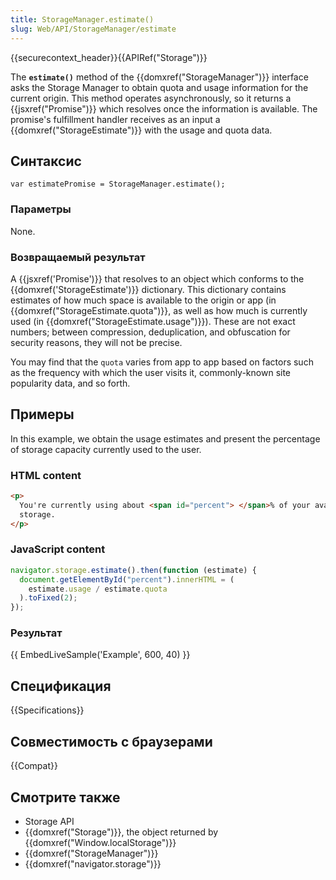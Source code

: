 ```yaml
---
title: StorageManager.estimate()
slug: Web/API/StorageManager/estimate
---
```


{{securecontext_header}}{{APIRef("Storage")}}

The **`estimate()`** method of the {{domxref("StorageManager")}} interface asks the Storage Manager to obtain quota and usage information for the current origin. This method operates asynchronously, so it returns a {{jsxref("Promise")}} which resolves once the information is available. The promise's fulfillment handler receives as an input a {{domxref("StorageEstimate")}} with the usage and quota data.

## Синтаксис

```
var estimatePromise = StorageManager.estimate();
```

### Параметры

None.

### Возвращаемый результат

A {{jsxref('Promise')}} that resolves to an object which conforms to the {{domxref('StorageEstimate')}} dictionary. This dictionary contains estimates of how much space is available to the origin or app (in {{domxref("StorageEstimate.quota")}}, as well as how much is currently used (in {{domxref("StorageEstimate.usage")}}). These are not exact numbers; between compression, deduplication, and obfuscation for security reasons, they will not be precise.

You may find that the `quota` varies from app to app based on factors such as the frequency with which the user visits it, commonly-known site popularity data, and so forth.

## Примеры

In this example, we obtain the usage estimates and present the percentage of storage capacity currently used to the user.

### HTML content

```html
<p>
  You're currently using about <span id="percent"> </span>% of your available
  storage.
</p>
```

### JavaScript content

```js
navigator.storage.estimate().then(function (estimate) {
  document.getElementById("percent").innerHTML = (
    estimate.usage / estimate.quota
  ).toFixed(2);
});
```

### Результат

{{ EmbedLiveSample('Example', 600, 40) }}

## Спецификация

{{Specifications}}

## Совместимость с браузерами

{{Compat}}

## Смотрите также

- Storage API
- {{domxref("Storage")}}, the object returned by {{domxref("Window.localStorage")}}
- {{domxref("StorageManager")}}
- {{domxref("navigator.storage")}}
